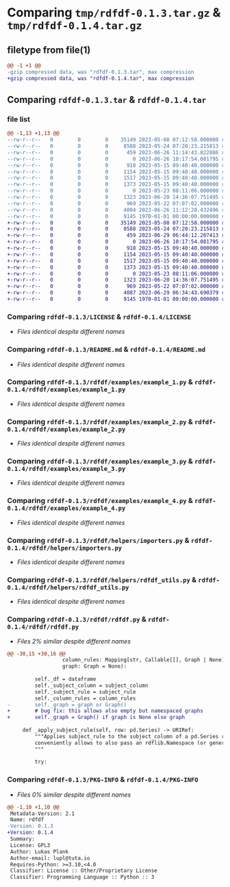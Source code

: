 # Comparing `tmp/rdfdf-0.1.3.tar.gz` & `tmp/rdfdf-0.1.4.tar.gz`

## filetype from file(1)

```diff
@@ -1 +1 @@
-gzip compressed data, was "rdfdf-0.1.3.tar", max compression
+gzip compressed data, was "rdfdf-0.1.4.tar", max compression
```

## Comparing `rdfdf-0.1.3.tar` & `rdfdf-0.1.4.tar`

### file list

```diff
@@ -1,13 +1,13 @@
--rw-r--r--   0        0        0    35149 2023-05-08 07:12:58.000000 rdfdf-0.1.3/LICENSE
--rw-r--r--   0        0        0     8588 2023-05-24 07:20:23.215813 rdfdf-0.1.3/README.md
--rw-r--r--   0        0        0      459 2023-06-26 11:14:43.822886 rdfdf-0.1.3/pyproject.toml
--rw-r--r--   0        0        0        0 2023-06-26 10:17:54.081795 rdfdf-0.1.3/rdfdf/__init__.py
--rw-r--r--   0        0        0      918 2023-05-15 09:40:40.000000 rdfdf-0.1.3/rdfdf/examples/example_1.py
--rw-r--r--   0        0        0     1154 2023-05-15 09:40:40.000000 rdfdf-0.1.3/rdfdf/examples/example_2.py
--rw-r--r--   0        0        0     1517 2023-05-15 09:40:40.000000 rdfdf-0.1.3/rdfdf/examples/example_3.py
--rw-r--r--   0        0        0     1373 2023-05-15 09:40:40.000000 rdfdf-0.1.3/rdfdf/examples/example_4.py
--rw-r--r--   0        0        0        0 2023-05-23 08:11:06.000000 rdfdf-0.1.3/rdfdf/helpers/__init__.py
--rw-r--r--   0        0        0     1323 2023-06-20 14:36:07.751495 rdfdf-0.1.3/rdfdf/helpers/importers.py
--rw-r--r--   0        0        0      969 2023-05-22 07:07:02.000000 rdfdf-0.1.3/rdfdf/helpers/rdfdf_utils.py
--rw-r--r--   0        0        0     4004 2023-06-26 11:12:28.432496 rdfdf-0.1.3/rdfdf/rdfdf.py
--rw-r--r--   0        0        0     9145 1970-01-01 00:00:00.000000 rdfdf-0.1.3/PKG-INFO
+-rw-r--r--   0        0        0    35149 2023-05-08 07:12:58.000000 rdfdf-0.1.4/LICENSE
+-rw-r--r--   0        0        0     8588 2023-05-24 07:20:23.215813 rdfdf-0.1.4/README.md
+-rw-r--r--   0        0        0      459 2023-06-29 06:44:12.207413 rdfdf-0.1.4/pyproject.toml
+-rw-r--r--   0        0        0        0 2023-06-26 10:17:54.081795 rdfdf-0.1.4/rdfdf/__init__.py
+-rw-r--r--   0        0        0      918 2023-05-15 09:40:40.000000 rdfdf-0.1.4/rdfdf/examples/example_1.py
+-rw-r--r--   0        0        0     1154 2023-05-15 09:40:40.000000 rdfdf-0.1.4/rdfdf/examples/example_2.py
+-rw-r--r--   0        0        0     1517 2023-05-15 09:40:40.000000 rdfdf-0.1.4/rdfdf/examples/example_3.py
+-rw-r--r--   0        0        0     1373 2023-05-15 09:40:40.000000 rdfdf-0.1.4/rdfdf/examples/example_4.py
+-rw-r--r--   0        0        0        0 2023-05-23 08:11:06.000000 rdfdf-0.1.4/rdfdf/helpers/__init__.py
+-rw-r--r--   0        0        0     1323 2023-06-20 14:36:07.751495 rdfdf-0.1.4/rdfdf/helpers/importers.py
+-rw-r--r--   0        0        0      969 2023-05-22 07:07:02.000000 rdfdf-0.1.4/rdfdf/helpers/rdfdf_utils.py
+-rw-r--r--   0        0        0     4087 2023-06-29 06:34:43.690379 rdfdf-0.1.4/rdfdf/rdfdf.py
+-rw-r--r--   0        0        0     9145 1970-01-01 00:00:00.000000 rdfdf-0.1.4/PKG-INFO
```

### Comparing `rdfdf-0.1.3/LICENSE` & `rdfdf-0.1.4/LICENSE`

 * *Files identical despite different names*

### Comparing `rdfdf-0.1.3/README.md` & `rdfdf-0.1.4/README.md`

 * *Files identical despite different names*

### Comparing `rdfdf-0.1.3/rdfdf/examples/example_1.py` & `rdfdf-0.1.4/rdfdf/examples/example_1.py`

 * *Files identical despite different names*

### Comparing `rdfdf-0.1.3/rdfdf/examples/example_2.py` & `rdfdf-0.1.4/rdfdf/examples/example_2.py`

 * *Files identical despite different names*

### Comparing `rdfdf-0.1.3/rdfdf/examples/example_3.py` & `rdfdf-0.1.4/rdfdf/examples/example_3.py`

 * *Files identical despite different names*

### Comparing `rdfdf-0.1.3/rdfdf/examples/example_4.py` & `rdfdf-0.1.4/rdfdf/examples/example_4.py`

 * *Files identical despite different names*

### Comparing `rdfdf-0.1.3/rdfdf/helpers/importers.py` & `rdfdf-0.1.4/rdfdf/helpers/importers.py`

 * *Files identical despite different names*

### Comparing `rdfdf-0.1.3/rdfdf/helpers/rdfdf_utils.py` & `rdfdf-0.1.4/rdfdf/helpers/rdfdf_utils.py`

 * *Files identical despite different names*

### Comparing `rdfdf-0.1.3/rdfdf/rdfdf.py` & `rdfdf-0.1.4/rdfdf/rdfdf.py`

 * *Files 2% similar despite different names*

```diff
@@ -30,15 +30,16 @@
                  column_rules: Mapping[str, Callable[[], Graph | None]],
                  graph: Graph = None):
 
         self._df = dataframe
         self._subject_column = subject_column
         self._subject_rule = subject_rule
         self._column_rules = column_rules
-        self._graph = graph or Graph()
+        # bug fix: this allows also empty but namespaced graphs
+        self._graph = Graph() if graph is None else graph
 
     def _apply_subject_rule(self, row: pd.Series) -> URIRef:
         """Applies subject_rule to the subject_column of a pd.Series row;
         conveniently allows to also pass an rdflib.Namespace (or generally Sequence types) as subject_rule.
         """
 
         try:
```

### Comparing `rdfdf-0.1.3/PKG-INFO` & `rdfdf-0.1.4/PKG-INFO`

 * *Files 0% similar despite different names*

```diff
@@ -1,10 +1,10 @@
 Metadata-Version: 2.1
 Name: rdfdf
-Version: 0.1.3
+Version: 0.1.4
 Summary: 
 License: GPL3
 Author: Lukas Plank
 Author-email: lupl@tuta.io
 Requires-Python: >=3.10,<4.0
 Classifier: License :: Other/Proprietary License
 Classifier: Programming Language :: Python :: 3
```

